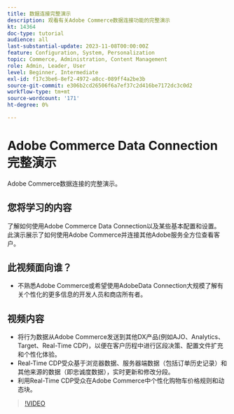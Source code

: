 ```yaml
---
title: 数据连接完整演示
description: 观看有关Adobe Commerce数据连接功能的完整演示
kt: 14364
doc-type: tutorial
audience: all
last-substantial-update: 2023-11-08T00:00:00Z
feature: Configuration, System, Personalization
topic: Commerce, Administration, Content Management
role: Admin, Leader, User
level: Beginner, Intermediate
exl-id: f17c3be6-8ef2-4972-a8cc-089ff4a2be3b
source-git-commit: e306b2cd26506f6a7ef37c2d416be7172dc3c0d2
workflow-type: tm+mt
source-wordcount: '171'
ht-degree: 0%

---
```


# Adobe Commerce Data Connection完整演示

Adobe Commerce数据连接的完整演示。

## 您将学习的内容

了解如何使用Adobe Commerce Data Connection以及某些基本配置和设置。 此演示展示了如何使用Adobe Commerce并连接其他Adobe服务全方位查看客户。

## 此视频面向谁？

* 不熟悉Adobe Commerce或希望使用AdobeData Connection大规模了解有关个性化的更多信息的开发人员和商店所有者。

## 视频内容

* 将行为数据从Adobe Commerce发送到其他DX产品(例如AJO、Analytics、Target、Real-Time CDP)，以便在客户历程中进行区段决策、配置文件扩充和个性化体验。
* Real-Time CDP受众基于浏览器数据、服务器端数据（包括订单历史记录）和其他来源的数据（即忠诚度数据），实时更新和修改分段。
* 利用Real-Time CDP受众在Adobe Commerce中个性化购物车价格规则和动态块。

>[!VIDEO](https://video.tv.adobe.com/v/3453828?learn=on&captions=chi_hans)
